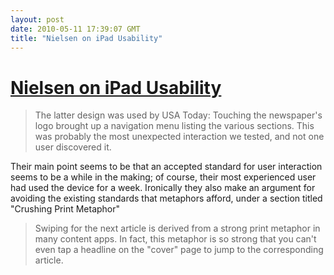 ```yaml
---
layout: post
date: 2010-05-11 17:39:07 GMT
title: "Nielsen on iPad Usability"
---
```

# [Nielsen on iPad Usability](http://www.useit.com/alertbox/ipad.html)

> The latter design was used by USA Today: Touching the newspaper's logo brought up a navigation menu listing the various sections. This was probably the most unexpected interaction we tested, and not one user discovered it.

Their main point seems to be that an accepted standard for user interaction seems to be a while in the making; of course, their most experienced user had used the device for a week.  Ironically they also make an argument for avoiding the existing standards that metaphors afford, under a section titled "Crushing Print Metaphor"

> Swiping for the next article is derived from a strong print metaphor in many content apps. In fact, this metaphor is so strong that you can't even tap a headline on the "cover" page to jump to the corresponding article. 